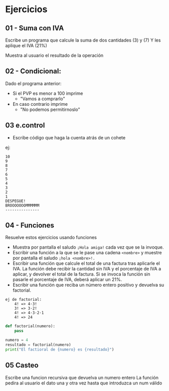 # Ejercicios

## 01 - Suma con IVA

Escribe un programa que calcule la suma de dos cantidades (3) y (7) Y les aplique el IVA (21%)

Muestra al usuario el resultado de la operación


## 02 - Condicional:

Dado el programa anterior:

- Si el PVP es menor a 100 imprime
    - "Vamos a comprarlo"
- En caso contrario imprime
    - "No podemos permitirnoslo"

## 03 e.control

- Escribe código que haga la cuenta atrás de un cohete

ej:

```
10
9
8
7
6
5
4
3
2
1
DESPEGUE!
BROOOOOOOMMMMMM
---------------
```
## 04 - Funciones

Resuelve estos ejercicios usando funciones

- Muestra por pantalla el saludo `¡Hola amiga!` cada vez que se la invoque.
- Escribir una función a la que se le pase una cadena `<nombre>` y muestre por pantalla el saludo `¡hola <nombre>!.`
- Escribir una función que calcule el total de una factura tras aplicarle el IVA. La función debe recibir la cantidad sin IVA y el porcentaje de IVA a aplicar, y devolver el total de la factura. Si se invoca la función sin pasarle el porcentaje de IVA, deberá aplicar un 21%.
- Escribir una función que reciba un número entero positivo y devuelva su factorial. 

```
ej de factorial: 
    4! => 4·3!
    3! => 3·2!
    4! => 4·3·2·1
    4! => 24
```

```python
def factorial(numero):
    pass 

numero = 4
resultado = factorial(numero)
print("El factioral de {numero} es {resultado}")
```

## 05 Casteo

Escribe una funcion recursiva que devuelva un numero entero
La función pedira al usuario el dato una y otra vez hasta que introduzca un num válido
